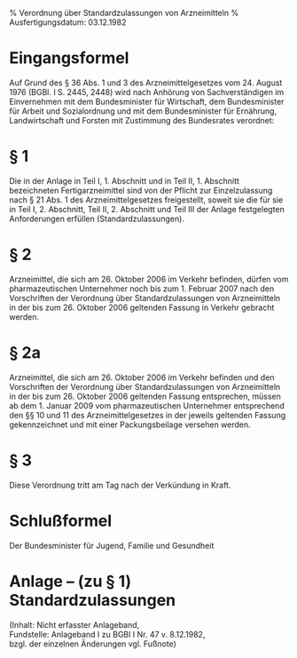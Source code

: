% Verordnung über Standardzulassungen von Arzneimitteln
% Ausfertigungsdatum: 03.12.1982
 
# Eingangsformel

Auf Grund des § 36 Abs. 1 und 3 des Arzneimittelgesetzes vom 24. August 1976 (BGBl. I S. 2445, 2448) wird nach Anhörung von Sachverständigen im Einvernehmen mit dem Bundesminister für Wirtschaft, dem Bundesminister für Arbeit und Sozialordnung und mit dem Bundesminister für Ernährung, Landwirtschaft und Forsten mit Zustimmung des Bundesrates verordnet:

# § 1

Die in der Anlage in Teil I, 1. Abschnitt und in Teil II, 1. Abschnitt bezeichneten Fertigarzneimittel sind von der Pflicht zur Einzelzulassung nach § 21 Abs. 1 des Arzneimittelgesetzes freigestellt, soweit sie die für sie in Teil I, 2. Abschnitt, Teil II, 2. Abschnitt und Teil III der Anlage festgelegten Anforderungen erfüllen (Standardzulassungen).

# § 2

Arzneimittel, die sich am 26. Oktober 2006 im Verkehr befinden, dürfen vom pharmazeutischen Unternehmer noch bis zum 1. Februar 2007 nach den Vorschriften der Verordnung über Standardzulassungen von Arzneimitteln in der bis zum 26. Oktober 2006 geltenden Fassung in Verkehr gebracht werden.

# § 2a

Arzneimittel, die sich am 26. Oktober 2006 im Verkehr befinden und den Vorschriften der Verordnung über Standardzulassungen von Arzneimitteln in der bis zum 26. Oktober 2006 geltenden Fassung entsprechen, müssen ab dem 1. Januar 2009 vom pharmazeutischen Unternehmer entsprechend den §§ 10 und 11 des Arzneimittelgesetzes in der jeweils geltenden Fassung gekennzeichnet und mit einer Packungsbeilage versehen werden.

# § 3

Diese Verordnung tritt am Tag nach der Verkündung in Kraft.

# Schlußformel

Der Bundesminister für Jugend, Familie und Gesundheit

# Anlage – (zu § 1)  Standardzulassungen

(Inhalt: Nicht erfasster Anlageband,  
Fundstelle: Anlageband I zu BGBl I Nr. 47 v. 8.12.1982,  
bzgl. der einzelnen Änderungen vgl. Fußnote)
